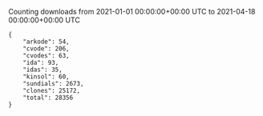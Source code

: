 
Counting downloads from 2021-01-01 00:00:00+00:00 UTC to 2021-04-18 00:00:00+00:00 UTC

```
{
    "arkode": 54,
    "cvode": 206,
    "cvodes": 63,
    "ida": 93,
    "idas": 35,
    "kinsol": 60,
    "sundials": 2673,
    "clones": 25172,
    "total": 28356
}
```

